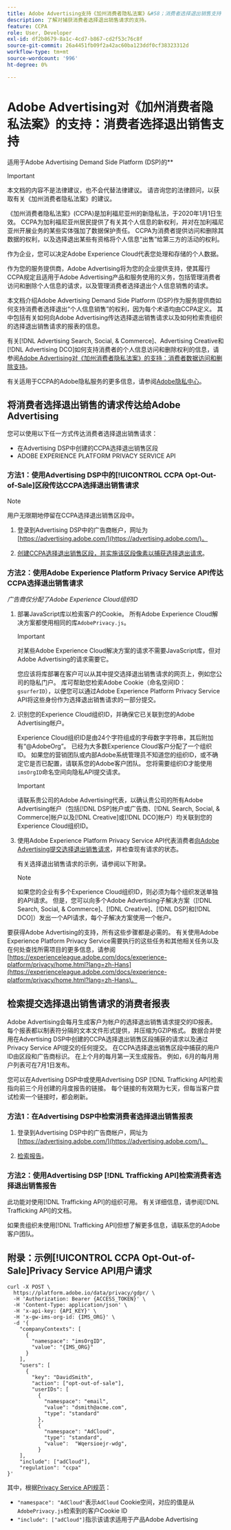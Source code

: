```yaml
---
title: Adobe Advertising支持《加州消费者隐私法案》&#58；消费者选择退出销售支持
description: 了解对捕获消费者选择退出销售请求的支持。
feature: CCPA
role: User, Developer
exl-id: df2b8679-8a1c-4cd7-b867-cd2f53c76c8f
source-git-commit: 26a4451fb09f2a42ac60ba123ddf0cf38323312d
workflow-type: tm+mt
source-wordcount: '996'
ht-degree: 0%

---
```


# Adobe Advertising对《加州消费者隐私法案》的支持：消费者选择退出销售支持

适用于Adobe Advertising Demand Side Platform (DSP)的&#x200B;**

>[!IMPORTANT]
>
>本文档的内容不是法律建议，也不会代替法律建议。 请咨询您的法律顾问，以获取有关《加州消费者隐私法案》的建议。

《加州消费者隐私法案》(CCPA)是加利福尼亚州的新隐私法，于2020年1月1日生效。 CCPA为加利福尼亚州居民提供了有关其个人信息的新权利，并对在加利福尼亚州开展业务的某些实体强加了数据保护责任。 CCPA为消费者提供访问和删除其数据的权利，以及选择退出某些有资格将个人信息“出售”给第三方的活动的权利。

作为企业，您可以决定Adobe Experience Cloud代表您处理和存储的个人数据。

作为您的服务提供商，Adobe Advertising将为您的企业提供支持，使其履行CCPA规定且适用于Adobe Advertising产品和服务使用的义务，包括管理消费者访问和删除个人信息的请求，以及管理消费者选择退出个人信息销售的请求。

本文档介绍Adobe Advertising Demand Side Platform (DSP)作为服务提供商如何支持消费者选择退出“个人信息销售”的权利，因为每个术语均由CCPA定义。 其中包括有关如何向Adobe Advertising传达选择退出销售请求以及如何检索贵组织的选择退出销售请求的报表的信息。

有关[!DNL Advertising Search, Social, & Commerce]、Advertising Creative和[!DNL Advertising DCO]如何支持消费者的个人信息访问和删除权利的信息，请参阅[Adobe Advertising对《加州消费者隐私法案》的支持：消费者数据访问和删除支持](/help/privacy/ccpa/ccpa-access-delete.md)。

有关适用于CCPA的Adobe隐私服务的更多信息，请参阅[Adobe隐私中心](https://www.adobe.com/privacy/ccpa.html)。

## 将消费者选择退出销售的请求传达给Adobe Advertising

您可以使用以下任一方式传达消费者选择退出销售请求：

* 在Advertising DSP中创建的CCPA选择退出销售区段
* ADOBE EXPERIENCE PLATFORM PRIVACY SERVICE API

### 方法1：使用Advertising DSP中的[!UICONTROL CCPA Opt-Out-of-Sale]区段传达CCPA选择退出销售请求

>[!NOTE]
>
>用户无限期地停留在CCPA选择退出销售区段中。

1. 登录到Advertising DSP中的广告商帐户，网址为[https://advertising.adobe.com/](https://advertising.adobe.com/)。

1. [创建CCPA选择退出销售区段，并实施该区段像素以捕获选择退出请求](/help/dsp/audiences/ccpa-opt-out-segment-create.md)。

### 方法2：使用Adobe Experience Platform Privacy Service API传达CCPA选择退出销售请求

*广告商仅分配了Adobe Experience Cloud组织ID*

1. 部署JavaScript库以检索客户的Cookie。 所有Adobe Experience Cloud解决方案都使用相同的库`AdobePrivacy.js`。

   >[!IMPORTANT]
   >
   >对某些Adobe Experience Cloud解决方案的请求不需要JavaScript库，但对Adobe Advertising的请求需要它。

   您应该将库部署在客户可以从其中提交选择退出销售请求的网页上，例如您公司的隐私门户。 库可帮助您检索Adobe Cookie（命名空间ID： `gsurferID`），以便您可以通过Adobe Experience Platform Privacy Service API将这些身份作为选择退出销售请求的一部分提交。

1. 识别您的Experience Cloud组织ID，并确保它已关联到您的Adobe Advertising帐户。

   Experience Cloud组织ID是由24个字符组成的字母数字字符串，其后附加有“@AdobeOrg”。 已经为大多数Experience Cloud客户分配了一个组织ID。 如果您的营销团队或内部Adobe系统管理员不知道您的组织ID，或不确定它是否已配置，请联系您的Adobe客户团队。 您将需要组织ID才能使用`imsOrgID`命名空间向隐私API提交请求。

   >[!IMPORTANT]
   >
   >请联系贵公司的Adobe Advertising代表，以确认贵公司的所有Adobe Advertising帐户（包括[!DNL DSP]帐户或广告商、[!DNL Search, Social, & Commerce]帐户以及[!DNL Creative]或[!DNL DCO]帐户）均关联到您的Experience Cloud组织ID。

1. 使用Adobe Experience Platform Privacy Service API代表消费者[向Adobe Advertising提交选择退出销售请求](https://experienceleague.adobe.com/docs/experience-platform/privacy/api/consent.html?lang=zh-Hans)，并检查现有请求的状态。

   有关选择退出销售请求的示例，请参阅以下附录。

   >[!NOTE]
   >
   >如果您的企业有多个Experience Cloud组织ID，则必须为每个组织发送单独的API请求。 但是，您可以向多个Adobe Advertising子解决方案（[!DNL Search, Social, & Commerce]、[!DNL Creative]、[!DNL DSP]和[!DNL DCO]）发出一个API请求，每个子解决方案使用一个帐户。

要获得Adobe Advertising的支持，所有这些步骤都是必需的。 有关使用Adobe Experience Platform Privacy Service需要执行的这些任务和其他相关任务以及在何处查找所需项目的更多信息，请参阅[https://experienceleague.adobe.com/docs/experience-platform/privacy/home.html?lang=zh-Hans](https://experienceleague.adobe.com/docs/experience-platform/privacy/home.html?lang=zh-Hans)。

## 检索提交选择退出销售请求的消费者报表

Adobe Advertising会每月生成客户为帐户的选择退出销售请求提交的ID报表。 每个报表都以制表符分隔的文本文件形式提供，并压缩为GZIP格式。 数据合并使用在Advertising DSP中创建的CCPA选择退出销售区段捕获的请求以及通过Privacy Service API提交的任何提交。 在CCPA选择退出销售区段中捕获的用户ID由区段和广告商标识。 在上个月的每月第一天生成报告。 例如，6月的每月用户列表可在7月1日发布。

您可以在Advertising DSP中或使用Advertising DSP [!DNL Trafficking API]检索指向前三个月创建的月度报告的链接。 每个链接的有效期为七天，但每当客户尝试检索一个链接时，都会刷新。

### 方法1：在Advertising DSP中检索消费者选择退出销售报表

1. 登录到Advertising DSP中的广告商帐户，网址为[https://advertising.adobe.com/](https://advertising.adobe.com/)。

1. [检索报告](/help/dsp/audiences/ccpa-opt-out-segment-report-retrieve.md)。

### 方法2：使用Advertising DSP [!DNL Trafficking API]检索消费者选择退出销售报告

此功能对使用[!DNL Trafficking API]的组织可用。 有关详细信息，请参阅[!DNL Trafficking API]的文档。<!-- Add link to API doc once it's published. -->

如果贵组织未使用[!DNL Trafficking API]但想了解更多信息，请联系您的Adobe客户团队。

## 附录：示例[!UICONTROL CCPA Opt-Out-of-Sale]Privacy Service API用户请求

```
curl -X POST \
  https://platform.adobe.io/data/privacy/gdpr/ \
  -H 'Authorization: Bearer {ACCESS_TOKEN}' \
  -H 'Content-Type: application/json' \
  -H 'x-api-key: {API_KEY}' \
  -H 'x-gw-ims-org-id: {IMS_ORG}' \
  -d '{
    "companyContexts": [
      {
        "namespace": "imsOrgID",
        "value": "{IMS_ORG}"
      }
    ],
    "users": [
      {
        "key": "DavidSmith",
        "action": ["opt-out-of-sale"],
        "userIDs": [
          {
            "namespace": "email",
            "value": "dsmith@acme.com",
            "type": "standard"
          },
          {
            "namespace": "AdCloud",
            "type": "standard",
            "value":  "Wqersioejr-wdg",
          }
    ],
    "include": ["adCloud"],
    "regulation": "ccpa"
}'
```

其中，根据[Privacy Service API规范](https://experienceleague.adobe.com/zh-hans/docs/experience-platform/privacy/api/appendix)：

* `"namespace": "AdCloud"`表示`AdCloud` Cookie空间，对应的值是从`AdobePrivacy.js`检索到的客户Cookie ID
* `"include": ["adCloud"]`指示该请求适用于产品Adobe Advertising
